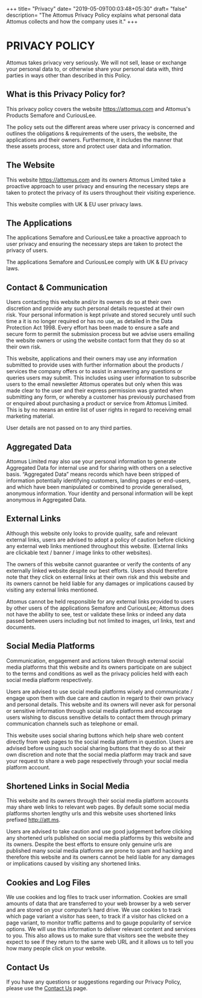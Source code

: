 +++
title= "Privacy"
date= "2019-05-09T00:03:48+05:30"
draft= "false"
description= "The Attomus Privacy Policy explains what personal data Attomus collects and how the company uses it."
+++

# PRIVACY POLICY

Attomus takes privacy very seriously. We will not sell, lease or exchange your personal data to, or otherwise share your personal data with, third parties in ways other than described in this Policy.

## What is this Privacy Policy for?

This privacy policy covers the website https://attomus.com and Attomus's Products Semafore and CuriousLee.

The policy sets out the different areas where user privacy is concerned and outlines the obligations & requirements of the users, the website, the applications and their owners. Furthermore, it includes the manner that these assets process, store and protect user data and information.

## The Website

This website https://attomus.com and its owners Attomus Limited take a proactive approach to user privacy and ensuring the necessary steps are taken to protect the privacy of its users throughout their visiting experience. 

This website complies with UK & EU user privacy laws.

## The Applications

The applications Semafore and CuriousLee take a proactive approach to user privacy and ensuring the necessary steps are taken to protect the privacy of users.

The applications Semafore and CuriousLee comply with UK & EU privacy laws.

## Contact & Communication

Users contacting this website and/or its owners do so at their own discretion and provide any such personal details requested at their own risk. Your personal information is kept private and stored securely until such time a it is no longer required or has no use, as detailed in the Data Protection Act 1998. Every effort has been made to ensure a safe and secure form to permit the submission process but we advise users emailing the website owners or using the website contact form that they do so at their own risk.

This website, applications and their owners may use any information submitted to provide uses with further information about the products / services the company offers or to assist in answering any questions or queries users may submit. This includes using user information to subscribe users to the email newsletter Attomus operates but only when this was made clear to the user and their express permission was granted when submitting any form, or whereby a customer has previously purchased from or enquired about purchasing a product or service from Attomus Limited. This is by no means an entire list of user rights in regard to receiving email marketing material. 

User details are not passed on to any third parties.

## Aggregated Data

Attomus Limited may also use your personal information to generate Aggregated Data for internal use and for sharing with others on a selective basis. “Aggregated Data” means records which have been stripped of information potentially identifying customers, landing pages or end-users, and which have been manipulated or combined to provide generalised, anonymous information. Your identity and personal information will be kept anonymous in Aggregated Data.

## External Links

Although this website only looks to provide quality, safe and relevant external links, users are advised to adopt a policy of caution before clicking any external web links mentioned throughout this website. (External links are clickable text / banner / image links to other websites).

The owners of this website cannot guarantee or verify the contents of any externally linked website despite our best efforts. Users should therefore note that they click on external links at their own risk and this website and its owners cannot be held liable for any damages or implications caused by visiting any external links mentioned.

Attomus cannot be held responsible for any external links provided to users by other users of the applications Semafore and CuriousLee; Attomus does not have the ability to see, test or validate these links or indeed any data passed between users including but not limited to images, url links, text and documents. 

## Social Media Platforms

Communication, engagement and actions taken through external social media platforms that this website and its owners participate on are subject to the terms and conditions as well as the privacy policies held with each social media platform respectively.

Users are advised to use social media platforms wisely and communicate / engage upon them with due care and caution in regard to their own privacy and personal details. This website and its owners will never ask for personal or sensitive information through social media platforms and encourage users wishing to discuss sensitive details to contact them through primary communication channels such as telephone or email.

This website uses social sharing buttons which help share web content directly from web pages to the social media platform in question. Users are advised before using such social sharing buttons that they do so at their own discretion and note that the social media platform may track and save your request to share a web page respectively through your social media platform account.

## Shortened Links in Social Media

This website and its owners through their social media platform accounts may share web links to relevant web pages. By default some social media platforms shorten lengthy urls and this website uses shortened links prefixed http://att.ms.

Users are advised to take caution and use good judgement before clicking any shortened urls published on social media platforms by this website and its owners. Despite the best efforts to ensure only genuine urls are published many social media platforms are prone to spam and hacking and therefore this website and its owners cannot be held liable for any damages or implications caused by visiting any shortened links.

## Cookies and Log Files

We use cookies and log files to track user information. Cookies are small amounts of data that are transferred to your web browser by a web server and are stored on your computer’s hard drive. We use cookies to track which page variant a visitor has seen, to track if a visitor has clicked on a page variant, to monitor traffic patterns and to gauge popularity of service options. We will use this information to deliver relevant content and services to you. This also allows us to make sure that visitors see the website they expect to see if they return to the same web URL and it allows us to tell you how many people click on your website.

## Contact Us

If you have any questions or suggestions regarding our Privacy Policy, please use the [Contact Us](/contact-us) page.